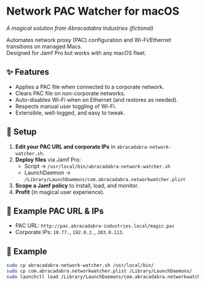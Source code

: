 # Network PAC Watcher for macOS  
*A magical solution from Abracadabra Industries (fictional)*

Automates network proxy (PAC) configuration and Wi-Fi/Ethernet transitions on managed Macs.  
Designed for Jamf Pro but works with any macOS fleet.

## ✨ Features
- Applies a PAC file when connected to a corporate network.
- Clears PAC file on non-corporate networks.
- Auto-disables Wi-Fi when on Ethernet (and restores as needed).
- Respects manual user toggling of Wi-Fi.
- Extensible, well-logged, and easy to tweak.

## 🚀 Setup

1. **Edit your PAC URL and corporate IPs** in `abracadabra-network-watcher.sh`.
2. **Deploy files** via Jamf Pro:
   - Script → `/usr/local/bin/abracadabra-network-watcher.sh`
   - LaunchDaemon → `/Library/LaunchDaemons/com.abracadabra.networkwatcher.plist`
3. **Scope a Jamf policy** to install, load, and monitor.
4. **Profit** (in magical user experience).

## 🧙 Example PAC URL & IPs

- PAC URL: `http://pac.abracadabra-industries.local/magic.pac`
- Corporate IPs: `10.77.`, `192.0.2.`, `203.0.113.`

## 📝 Example

```bash
sudo cp abracadabra-network-watcher.sh /usr/local/bin/
sudo cp com.abracadabra.networkwatcher.plist /Library/LaunchDaemons/
sudo launchctl load /Library/LaunchDaemons/com.abracadabra.networkwatcher.plist
